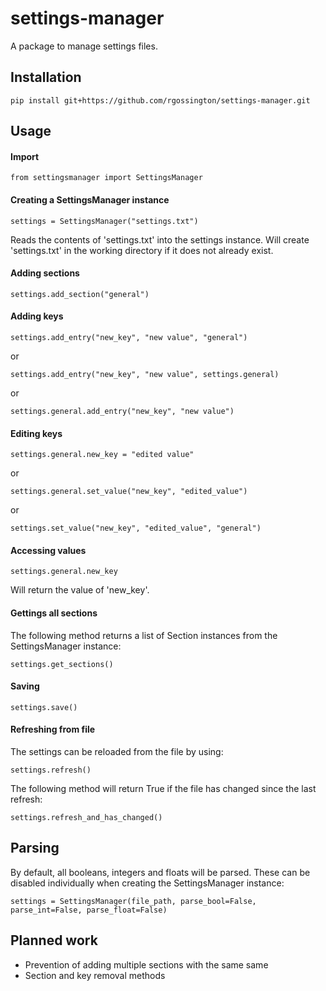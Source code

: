 # settings-manager

A package to manage settings files.

## Installation

```
pip install git+https://github.com/rgossington/settings-manager.git
```

## Usage

#### Import

```
from settingsmanager import SettingsManager
```

#### Creating a SettingsManager instance

```
settings = SettingsManager("settings.txt")
```
Reads the contents of 'settings.txt' into the settings instance.
Will create 'settings.txt' in the working directory if it does not already exist.

#### Adding sections

```
settings.add_section("general")
```

#### Adding keys

```
settings.add_entry("new_key", "new value", "general")
```
or
```
settings.add_entry("new_key", "new value", settings.general)
```
or
```
settings.general.add_entry("new_key", "new value")
```

#### Editing keys

```
settings.general.new_key = "edited value"
```
or
```
settings.general.set_value("new_key", "edited_value")
```
or
```
settings.set_value("new_key", "edited_value", "general")
```

#### Accessing values

```
settings.general.new_key
```
Will return the value of 'new_key'.

#### Gettings all sections

The following method returns a list of Section instances from the SettingsManager instance:
```
settings.get_sections()
```

#### Saving

```
settings.save()
```

#### Refreshing from file

The settings can be reloaded from the file by using:

```
settings.refresh()
```

The following method will return True if the file has changed since the last refresh:

```
settings.refresh_and_has_changed()
```

## Parsing

By default, all booleans, integers and floats will be parsed. These can be disabled individually when creating the SettingsManager instance:
```
settings = SettingsManager(file_path, parse_bool=False, parse_int=False, parse_float=False)
```

## Planned work

- Prevention of adding multiple sections with the same same
- Section and key removal methods
